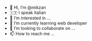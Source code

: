 - 👋 Hi, I’m @mikzan
- 🇮🇹 I speak italian
- 👀 I’m interested in ...
- 🌱 I’m currently learning web developer
- 💞️ I’m looking to collaborate on ...
- 📫 How to reach me ...

<!---
mikzan/mikzan is a ✨ special ✨ repository because its `README.md` (this file) appears on your GitHub profile.
You can click the Preview link to take a look at your changes.
--->
